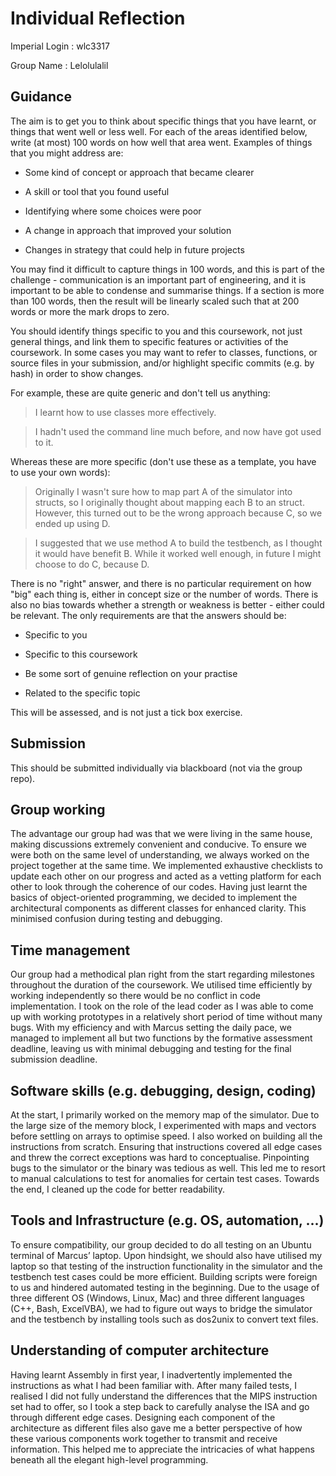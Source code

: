 Individual Reflection
=====================

Imperial Login : wlc3317

Group Name : Lelolulalil

Guidance
--------

The aim is to get you to think about specific things that you
have learnt, or things that went well or less well. For each
of the areas identified below, write (at most) 100 words on how
well that area went. Examples of things that you might address
are:

- Some kind of concept or approach that became clearer

- A skill or tool that you found useful

- Identifying where some choices were poor

- A change in approach that improved your solution

- Changes in strategy that could help in future projects

You may find it difficult to capture things in 100 words,
and this is part of the challenge - communication is
an important part of engineering, and it is important to
be able to condense and summarise things. If a section
is more than 100 words, then the result will be linearly
scaled such that at 200 words or more the mark drops to zero.

You should identify things specific to you and this coursework,
not just general things, and link them to specific features or
activities of the coursework. In some cases you may want to refer
to classes, functions, or source files in your submission,
and/or highlight specific commits (e.g. by hash) in order to
show changes.

For example, these are quite generic and don't tell us anything:

> I learnt how to use classes more effectively.

> I hadn't used the command line much before, and now have got used to it.

Whereas these are more specific (don't use these as a template, you
have to use your own words):

> Originally I wasn't sure how to map part A of the simulator into
> structs, so I originally thought about mapping each B to an
> struct. However, this turned out to be the wrong approach
> because C, so we ended up using D.

> I suggested that we use method A to build the testbench, as I
> thought it would have benefit B. While it worked well enough,
> in future I might choose to do C, because D. 

There is no "right" answer, and there is no particular
requirement on how "big" each thing is, either in concept
size or the number of words. There is also no bias towards
whether a strength or weakness is better - either could be
relevant. The only requirements are that the answers should be:

- Specific to you

- Specific to this coursework

- Be some sort of genuine reflection on your practise

- Related to the specific topic

This will be assessed, and is not just a tick box exercise.

Submission
----------

This should be submitted individually via blackboard (not
via the group repo).

Group working
-------------

The advantage our group had was that we were living in the same house, making discussions extremely convenient and conducive. To ensure we were both on the same level of understanding, we always worked on the project together at the same time. We implemented exhaustive checklists to update each other on our progress and acted as a vetting platform for each other to look through the coherence of our codes. Having just learnt the basics of object-oriented programming, we decided to implement the architectural components as different classes for enhanced clarity. This minimised confusion during testing and debugging.


Time management
---------------

Our group had a methodical plan right from the start regarding milestones throughout the duration of the coursework. We utilised time efficiently by working independently so there would be no conflict in code implementation. I took on the role of the lead coder as I was able to come up with working prototypes in a relatively short period of time without many bugs. With my efficiency and with Marcus setting the daily pace, we managed to implement all but two functions by the formative assessment deadline, leaving us with minimal debugging and testing for the final submission deadline.


Software skills (e.g. debugging, design, coding)
------------------------------------------------

At the start, I primarily worked on the memory map of the simulator. Due to the large size of the memory block, I experimented with maps and vectors before settling on arrays to optimise speed. I also worked on building all the instructions from scratch. Ensuring that instructions covered all edge cases and threw the correct exceptions was hard to conceptualise. Pinpointing bugs to the simulator or the binary was tedious as well. This led me to resort to manual calculations to test for anomalies for certain test cases. Towards the end, I cleaned up the code for better readability.


Tools and Infrastructure (e.g. OS, automation, ...)
---------------------------------------------------

To ensure compatibility, our group decided to do all testing on an Ubuntu terminal of Marcus’ laptop. Upon hindsight, we should also have utilised my laptop so that testing of the instruction functionality in the simulator and the testbench test cases could be more efficient. Building scripts were foreign to us and hindered automated testing in the beginning. Due to the usage of three different OS (Windows, Linux, Mac) and three different languages (C++, Bash, ExcelVBA), we had to figure out ways to bridge the simulator and the testbench by installing tools such as dos2unix to convert text files.


Understanding of computer architecture
--------------------------------------

Having learnt Assembly in first year, I inadvertently implemented the instructions as what I had been familiar with. After many failed tests, I realised I did not fully understand the differences that the MIPS instruction set had to offer, so I took a step back to carefully analyse the ISA and go through different edge cases. Designing each component of the architecture as different files also gave me a better perspective of how these various components work together to transmit and receive information. This helped me to appreciate the intricacies of what happens beneath all the elegant high-level programming.
